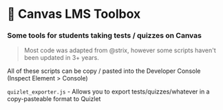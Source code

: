 # 🧰 Canvas LMS Toolbox
### Some tools for students taking tests / quizzes on Canvas

> Most code was adapted from @strix, however some scripts haven't been updated in 3+ years.

All of these scripts can be copy / pasted into the Developer Console (Inspect Element > Console)

`quizlet_exporter.js` - Allows you to export tests/quizzes/whatever in a copy-pasteable format to Quizlet
